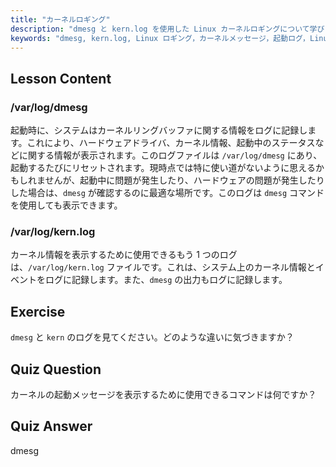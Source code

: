 ```yaml
---
title: "カーネルロギング"
description: "dmesg と kern.log を使用した Linux カーネルロギングについて学びます。起動メッセージとハードウェアの問題を理解します。システムインサイトのためにカーネルログを探索します。"
keywords: "dmesg, kern.log, Linux ロギング，カーネルメッセージ，起動ログ，Linux チュートリアル，初心者ガイド"
---
```


## Lesson Content

### /var/log/dmesg

起動時に、システムはカーネルリングバッファに関する情報をログに記録します。これにより、ハードウェアドライバ、カーネル情報、起動中のステータスなどに関する情報が表示されます。このログファイルは `/var/log/dmesg` にあり、起動するたびにリセットされます。現時点では特に使い道がないように思えるかもしれませんが、起動中に問題が発生したり、ハードウェアの問題が発生したりした場合は、`dmesg` が確認するのに最適な場所です。このログは `dmesg` コマンドを使用しても表示できます。

### /var/log/kern.log

カーネル情報を表示するために使用できるもう 1 つのログは、`/var/log/kern.log` ファイルです。これは、システム上のカーネル情報とイベントをログに記録します。また、`dmesg` の出力もログに記録します。

## Exercise

`dmesg` と `kern` のログを見てください。どのような違いに気づきますか？

## Quiz Question

カーネルの起動メッセージを表示するために使用できるコマンドは何ですか？

## Quiz Answer

dmesg
